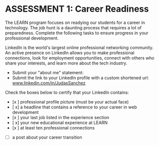 # ASSESSMENT 1: Career Readiness

The LEARN program focuses on readying our students for a career in technology. The job hunt is a daunting process that requires a lot of preparedness. Complete the following tasks to ensure progress in your professional development.

LinkedIn is the world's largest online professional networking community. An active presence on LinkedIn allows you to make professional connections, look for employment opportunities, connect with others who share your interests, and learn more about the tech industry.

- Submit your "about me" statement:
- Submit the link to your LinkedIn profile with a custom shortened url: www.linkedin.com/in/JudasSanchez


Check the boxes below to certify that your LinkedIn contains:

- [x ] professional profile picture (must be your actual face)
- [ x] a headline that contains a reference to your career in web development
- [x ] your last job listed in the experience section
- [ x] your new educational experience at LEARN
- [x ] at least ten professional connections
- [ ] a post about your career transition
